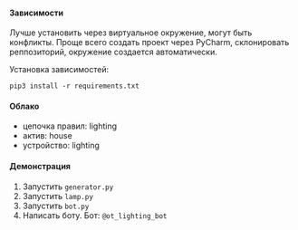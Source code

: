 #### Зависимости

Лучше установить через виртуальное окружение, могут быть конфликты.
Проще всего создать проект через PyCharm, склонировать реппозиторий, окружение создается автоматически.

Установка зависимостей:

```pip3 install -r requirements.txt```


#### Облако

+ цепочка правил: lighting
+ актив: house
+ устройство: lighting


#### Демонстрация

1. Запустить ```generator.py```
2. Запустить ```lamp.py```
3. Запустить ```bot.py```
4. Написать боту. Бот: ```@ot_lighting_bot```

